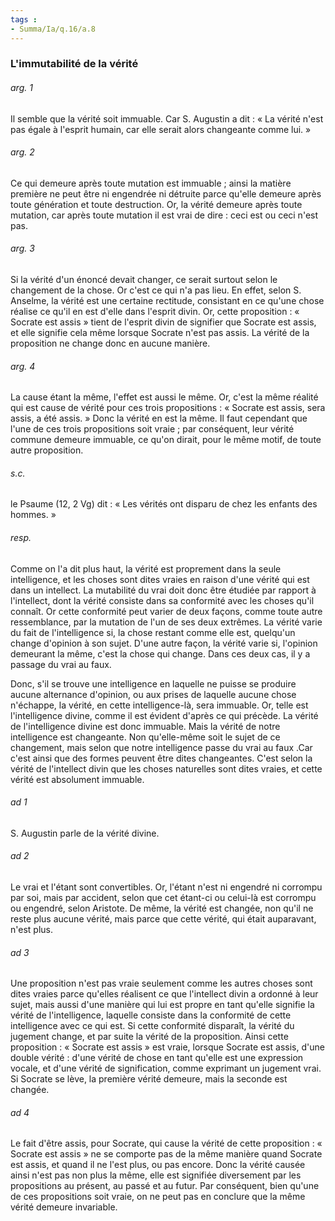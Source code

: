 ```yaml
---
tags : 
- Summa/Ia/q.16/a.8
---
```


### L'immutabilité de la vérité



###### arg. 1
Il semble que la vérité soit immuable. Car S. Augustin a dit : « La vérité n'est pas égale à l'esprit humain, car elle serait alors changeante comme lui. » 

###### arg. 2
Ce qui demeure après toute mutation est immuable ; ainsi la matière première ne peut être ni engendrée ni détruite parce qu'elle demeure après toute génération et toute destruction. Or, la vérité demeure après toute mutation, car après toute mutation il est vrai de dire : ceci est ou ceci n'est pas. 

###### arg. 3
Si la vérité d'un énoncé devait changer, ce serait surtout selon le changement de la chose. Or c'est ce qui n'a pas lieu. En effet, selon S. Anselme, la vérité est une certaine rectitude, consistant en ce qu'une chose réalise ce qu'il en est d'elle dans l'esprit divin. Or, cette proposition : « Socrate est assis » tient de l'esprit divin de signifier que Socrate est assis, et elle signifie cela même lorsque Socrate n'est pas assis. La vérité de la proposition ne change donc en aucune manière. 

###### arg. 4
La cause étant la même, l'effet est aussi le même. Or, c'est la même réalité qui est cause de vérité pour ces trois propositions : « Socrate est assis, sera assis, a été assis. » Donc la vérité en est la même. Il faut cependant que l'une de ces trois propositions soit vraie ; par conséquent, leur vérité commune demeure immuable, ce qu'on dirait, pour le même motif, de toute autre proposition. 

###### s.c.
le Psaume (12, 2 Vg) dit : « Les vérités ont disparu de chez les enfants des hommes. » 

###### resp.
Comme on l'a dit plus haut, la vérité est proprement dans la seule intelligence, et les choses sont dites vraies en raison d'une vérité qui est dans un intellect. La mutabilité du vrai doit donc être étudiée par rapport à l'intellect, dont la vérité consiste dans sa conformité avec les choses qu'il connaît. Or cette conformité peut varier de deux façons, comme toute autre ressemblance, par la mutation de l'un de ses deux extrêmes. La vérité varie du fait de l'intelligence si, la chose restant comme elle est, quelqu'un change d'opinion à son sujet. D'une autre façon, la vérité varie si, l'opinion demeurant la même, c'est la chose qui change. Dans ces deux cas, il y a passage du vrai au faux. 

Donc, s'il se trouve une intelligence en laquelle ne puisse se produire aucune alternance d'opinion, ou aux prises de laquelle aucune chose n'échappe, la vérité, en cette intelligence-là, sera immuable. Or, telle est l'intelligence divine, comme il est évident d'après ce qui précède. La vérité de l'intelligence divine est donc immuable. Mais la vérité de notre intelligence est changeante. Non qu'elle-même soit le sujet de ce changement, mais selon que notre intelligence passe du vrai au faux .Car c'est ainsi que des formes peuvent être dites changeantes. C'est selon la vérité de l'intellect divin que les choses naturelles sont dites vraies, et cette vérité est absolument immuable. 

###### ad 1
S. Augustin parle de la vérité divine. 

###### ad 2
Le vrai et l'étant sont convertibles. Or, l'étant n'est ni engendré ni corrompu par soi, mais par accident, selon que cet étant-ci ou celui-là est corrompu ou engendré, selon Aristote. De même, la vérité est changée, non qu'il ne reste plus aucune vérité, mais parce que cette vérité, qui était auparavant, n'est plus. 

###### ad 3
Une proposition n'est pas vraie seulement comme les autres choses sont dites vraies parce qu'elles réalisent ce que l'intellect divin a ordonné à leur sujet, mais aussi d'une manière qui lui est propre en tant qu'elle signifie la vérité de l'intelligence, laquelle consiste dans la conformité de cette intelligence avec ce qui est. Si cette conformité disparaît, la vérité du jugement change, et par suite la vérité de la proposition. Ainsi cette proposition : « Socrate est assis » est vraie, lorsque Socrate est assis, d'une double vérité : d'une vérité de chose en tant qu'elle est une expression vocale, et d'une vérité de signification, comme exprimant un jugement vrai. Si Socrate se lève, la première vérité demeure, mais la seconde est changée. 

###### ad 4
Le fait d'être assis, pour Socrate, qui cause la vérité de cette proposition : « Socrate est assis » ne se comporte pas de la même manière quand Socrate est assis, et quand il ne l'est plus, ou pas encore. Donc la vérité causée ainsi n'est pas non plus la même, elle est signifiée diversement par les propositions au présent, au passé et au futur. Par conséquent, bien qu'une de ces propositions soit vraie, on ne peut pas en conclure que la même vérité demeure invariable. 





